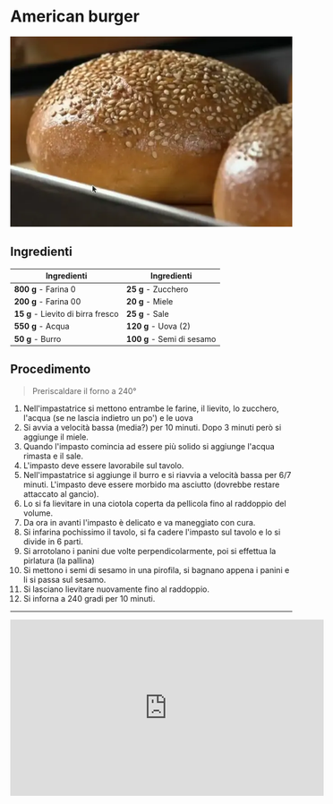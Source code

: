 # American burger

![](img/American-burger.webp)

## Ingredienti

| Ingredienti                  | Ingredienti             |
| ---------------------------- | ----------------------- |
| **800 g** - Farina 0 | **25 g** - Zucchero |
| **200 g** - Farina 00 | **20 g** - Miele |
| **15 g** - Lievito di birra fresco | **25 g** - Sale |
| **550 g** - Acqua | **120 g** - Uova (2) |
| **50 g** - Burro | **100 g** - Semi di sesamo |

## Procedimento

> Preriscaldare il forno a 240°

1. Nell'impastatrice si mettono entrambe le farine, il lievito, lo zucchero, l'acqua (se ne lascia indietro un po') e le uova
1. Si avvia a velocità bassa (media?) per 10 minuti. Dopo 3 minuti però si aggiunge il miele.
1. Quando l'impasto comincia ad essere più solido si aggiunge l'acqua rimasta e il sale.
1. L'impasto deve essere lavorabile sul tavolo.
1. Nell'impastatrice si aggiunge il burro e si riavvia a velocità bassa per 6/7 minuti. L'impasto deve essere morbido ma asciutto (dovrebbe restare attaccato al gancio).
1. Lo si fa lievitare in una ciotola coperta da pellicola fino al raddoppio del volume.
1. Da ora in avanti l'impasto è delicato e va maneggiato con cura.
1. Si infarina pochissimo il tavolo, si fa cadere l'impasto sul tavolo e lo si divide in 6 parti.
1. Si arrotolano i panini due volte perpendicolarmente, poi si effettua la pirlatura (la pallina)
1. Si mettono i semi di sesamo in una pirofila, si bagnano appena i panini e li si passa sul sesamo.
1. Si lasciano lievitare nuovamente fino al raddoppio.
1. Si inforna a 240 gradi per 10 minuti.

---

<iframe width="560" height="315" src="https://www.youtube.com/embed/PkDq8J0U8rU?si=4Tl1_bgqkNzMElQb" title="YouTube video player" frameborder="0" allow="accelerometer; autoplay; clipboard-write; encrypted-media; gyroscope; picture-in-picture; web-share" referrerpolicy="strict-origin-when-cross-origin" allowfullscreen></iframe>